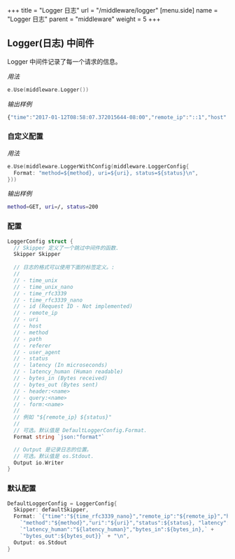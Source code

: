 +++
title = "Logger 日志"
url = "/middleware/logger"
[menu.side]
  name = "Logger 日志"
  parent = "middleware"
  weight = 5
+++

## Logger(日志) 中间件

Logger 中间件记录了每一个请求的信息。

*用法*

```go
e.Use(middleware.Logger())
```

*输出样例*

```js
{"time":"2017-01-12T08:58:07.372015644-08:00","remote_ip":"::1","host":"localhost:1323","method":"GET","uri":"/","status":200, "latency":14743,"latency_human":"14.743µs","bytes_in":0,"bytes_out":2}
```

### 自定义配置

*用法*

```go
e.Use(middleware.LoggerWithConfig(middleware.LoggerConfig{
  Format: "method=${method}, uri=${uri}, status=${status}\n",
}))
```

*输出样例*

```sh
method=GET, uri=/, status=200
```

### 配置

```go
LoggerConfig struct {
  // Skipper 定义了一个跳过中间件的函数.
  Skipper Skipper
  
  // 日志的格式可以使用下面的标签定义。:
  //
  // - time_unix
  // - time_unix_nano
  // - time_rfc3339
  // - time_rfc3339_nano
  // - id (Request ID - Not implemented)
  // - remote_ip
  // - uri
  // - host
  // - method
  // - path
  // - referer
  // - user_agent
  // - status
  // - latency (In microseconds)
  // - latency_human (Human readable)
  // - bytes_in (Bytes received)
  // - bytes_out (Bytes sent)
  // - header:<name>
  // - query:<name>
  // - form:<name>
  //
  // 例如 "${remote_ip} ${status}"
  //
  // 可选。默认值是 DefaultLoggerConfig.Format.
  Format string `json:"format"`

  // Output 是记录日志的位置。
  // 可选。默认值是 os.Stdout.
  Output io.Writer
}
```

### 默认配置

```go
DefaultLoggerConfig = LoggerConfig{
  Skipper: defaultSkipper,
  Format: `{"time":"${time_rfc3339_nano}","remote_ip":"${remote_ip}","host":"${host}",` +
    `"method":"${method}","uri":"${uri}","status":${status}, "latency":${latency},` +
    `"latency_human":"${latency_human}","bytes_in":${bytes_in},` +
    `"bytes_out":${bytes_out}}` + "\n",
  Output: os.Stdout
}
```





